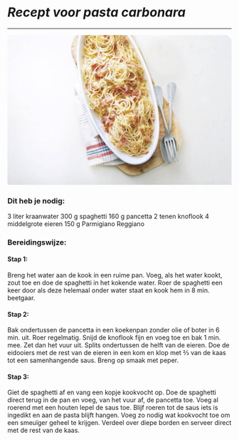 # *Recept voor pasta carbonara*
---
![alt text](pasta.jpeg) 

### **Dit heb je nodig:** 
 3 liter kraanwater 
 300 g spaghetti 
 160 g pancetta 
 2 tenen knoflook 
 4 middelgrote eieren 
 150 g Parmigiano Reggiano

 ### **Bereidingswijze:**
 #### Stap 1:
 Breng het water aan de kook in een ruime pan. Voeg, als het water kookt, zout toe en doe de spaghetti in het kokende water. Roer de spaghetti een keer door als deze helemaal onder water staat en kook hem in 8 min. beetgaar.

 #### Stap 2: 
 Bak ondertussen de pancetta in een koekenpan zonder olie of boter in 6 min. uit. Roer regelmatig. Snijd de knoflook fijn en voeg toe en bak 1 min. mee. Zet dan het vuur uit. Splits ondertussen de helft van de eieren. Doe de eidooiers met de rest van de eieren in een kom en klop met ⅔ van de kaas tot een samenhangende saus. Breng op smaak met peper.
 
 #### Stap 3:
 Giet de spaghetti af en vang een kopje kookvocht op. Doe de spaghetti direct terug in de pan en voeg, van het vuur af, de pancetta toe. Voeg al roerend met een houten lepel de saus toe. Blijf roeren tot de saus iets is ingedikt en aan de pasta blijft hangen. Voeg zo nodig wat kookvocht toe om een smeuïger geheel te krijgen. Verdeel over diepe borden en serveer direct met de rest van de kaas.